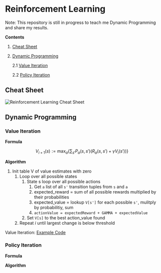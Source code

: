 # Reinforcement Learning

Note: This repository is still in progress to teach me Dynamic Programming and share my results.

**Contents**

1. [Cheat Sheet](#cheat_sheet)
2. [Dynamic Programming](#dynamic_programming)

   2.1 [Value Iteration](#value_iteration)

   2.2 [Policy Iteration](#policy_iteration)

## <a name="cheat_sheet"></a>Cheat Sheet

![Reinforcement Learning Cheat Sheet](media/reinforcement_learning-overview.png "Reinforcement Learning Cheat Sheet")

## <a name="dynamic_programming"></a>Dynamic Programming

### <a name="value_iteration"></a>Value Iteration

**Formula**

$$V_{i+1}(s) := \max_a \left\{ \sum_{s'} P_a(s,s') \left( R_a(s,s') + \gamma V_i(s') \right) \right\}$$

**Algorithm**

1. Init table V of value estimates with zero
   1. Loop over all possible states
      1. State s loop over all possible actions
         1. Get `a` list of all `s'` transition tuples from `s` and `a`
         2. expected_reward = sum of all possible rewards multiplied by their probabilities
         3. expected_value = lookup `V[s']` for each possible `s'`, mulitply by probabilitiy, sum
         4. `actionValue = expectedReward + GAMMA + expectedValue`
      2. Set `V[s]` to the best action_value found
   2. Repeat _i_ until largest change is below threshold

Value Iteration:
[Example Code](https://github.com/comnGuy/reinforcement-learning/tree/master/dynamic_programming/value_iteration)

### <a name="policy_iteration"></a>Policy Iteration

**Formula**

**Algorithm**
